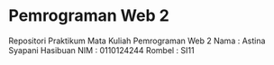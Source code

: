 # Pemrograman Web 2

Repositori Praktikum Mata Kuliah Pemrograman Web 2
Nama    : Astina Syapani Hasibuan
NIM     : 0110124244
Rombel  : SI11